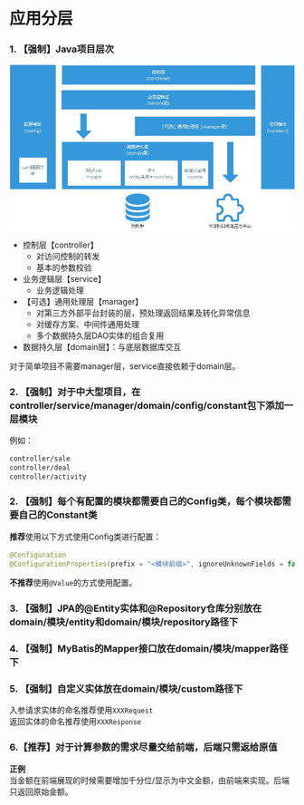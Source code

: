 # 应用分层
### 1. 【强制】Java项目层次
 ![Java应用分层](../../images/Java应用分层.jpg)  

- 控制层【controller】
  - 对访问控制的转发
  - 基本的参数校验
- 业务逻辑层【service】
  - 业务逻辑处理
- 【可选】通用处理层【manager】
  - 对第三方外部平台封装的层，预处理返回结果及转化异常信息
  - 对缓存方案、中间件通用处理
  - 多个数据持久层DAO实体的组合复用
- 数据持久层【domain层】：与底层数据库交互

对于简单项目不需要manager层，service直接依赖于domain层。  

### 2. 【强制】对于中大型项目，在controller/service/manager/domain/config/constant包下添加一层模块
例如：  
```
controller/sale
controller/deal
controller/activity
```

### 2. 【强制】每个有配置的模块都需要自己的Config类，每个模块都需要自己的Constant类
**推荐**使用以下方式使用Config类进行配置：  
```java
@Configuration
@ConfigurationProperties(prefix = "<模块前缀>", ignoreUnknownFields = false)
```
**不推荐**使用`@Value`的方式使用配置。  

### 3. 【强制】JPA的@Entity实体和@Repository仓库分别放在domain/模块/entity和domain/模块/repository路径下

### 4. 【强制】MyBatis的Mapper接口放在domain/模块/mapper路径下

### 5. 【强制】自定义实体放在domain/模块/custom路径下
入参请求实体的命名推荐使用`XXXRequest`  
返回实体的命名推荐使用`XXXResponse`  

### 6.【推荐】对于计算参数的需求尽量交给前端，后端只需返给原值
**正例**  
当金额在前端展现的时候需要增加千分位/显示为中文金额，由前端来实现。后端只返回原始金额。  